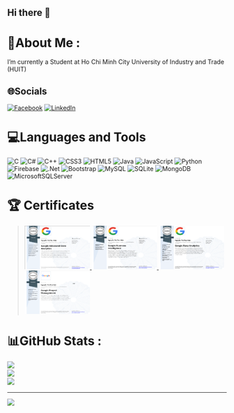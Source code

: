 ## Hi there 👋

# 💫About Me :
I’m currently a Student at Ho Chi Minh City University of Industry and Trade (HUIT)

## 🌐Socials
[![Facebook](https://img.shields.io/badge/Facebook-%231877F2.svg?logo=Facebook&logoColor=white)](https://facebook.com/https://www.facebook.com/profile.php?id=100031432636431) [![LinkedIn](https://img.shields.io/badge/LinkedIn-%230077B5.svg?logo=linkedin&logoColor=white)](https://linkedin.com/in/https://www.linkedin.com/in/nguy%E1%BB%85n-th%E1%BB%8B-thu-hi%E1%BB%81n-03481230b/) 

# 💻Languages and Tools
![C](https://img.shields.io/badge/c-%2300599C.svg?style=plastic&logo=c&logoColor=white) ![C#](https://img.shields.io/badge/c%23-%23239120.svg?style=plastic&logo=c-sharp&logoColor=white) ![C++](https://img.shields.io/badge/c++-%2300599C.svg?style=plastic&logo=c%2B%2B&logoColor=white) ![CSS3](https://img.shields.io/badge/css3-%231572B6.svg?style=plastic&logo=css3&logoColor=white) ![HTML5](https://img.shields.io/badge/html5-%23E34F26.svg?style=plastic&logo=html5&logoColor=white) ![Java](https://img.shields.io/badge/java-%23ED8B00.svg?style=plastic&logo=java&logoColor=white) ![JavaScript](https://img.shields.io/badge/javascript-%23323330.svg?style=plastic&logo=javascript&logoColor=%23F7DF1E) ![Python](https://img.shields.io/badge/python-3670A0?style=plastic&logo=python&logoColor=ffdd54) ![Firebase](https://img.shields.io/badge/firebase-%23039BE5.svg?style=plastic&logo=firebase) ![.Net](https://img.shields.io/badge/.NET-5C2D91?style=plastic&logo=.net&logoColor=white) ![Bootstrap](https://img.shields.io/badge/bootstrap-%23563D7C.svg?style=plastic&logo=bootstrap&logoColor=white) ![MySQL](https://img.shields.io/badge/mysql-%2300f.svg?style=plastic&logo=mysql&logoColor=white) ![SQLite](https://img.shields.io/badge/sqlite-%2307405e.svg?style=plastic&logo=sqlite&logoColor=white) ![MongoDB](https://img.shields.io/badge/MongoDB-%234ea94b.svg?style=plastic&logo=mongodb&logoColor=white) ![MicrosoftSQLServer](https://img.shields.io/badge/Microsoft%20SQL%20Sever-CC2927?style=plastic&logo=microsoft%20sql%20server&logoColor=white)
 # 🏆 Certificates
>
> <a href="./Certificate/Google Advanced Data Analytics.png">
>    <img height="100px" width="150px" src="./Certificate/Google Advanced Data Analytics.png" alt=""/>
> </a>
> <a href="./Certificate/Google Business Intelligence.png">
>    <img height="100px" width="150px" src="./Certificate/Google Business Intelligence.png" alt=""/>
> </a>
>  <a href="./Certificate/Google Data Analytics.png">
>    <img height="100px" width="150px" src="./Certificate/Google Data Analytics.png" alt=""/>
> </a>
>  <a href="./Certificate/Google Project Manager.png">
>    <img height="100px" width="150px" src="./Certificate/Google Project Manager.png" alt=""/>
> </a>
# 📊GitHub Stats :
![](https://github-readme-stats.vercel.app/api?username=thuhiendev03&theme=radical&hide_border=false&include_all_commits=false&count_private=false)<br/>
![](https://github-readme-streak-stats.herokuapp.com/?user=thuhiendev03&theme=radical&hide_border=false)<br/>
![](https://github-readme-stats.vercel.app/api/top-langs/?username=thuhiendev03&theme=radical&hide_border=false&include_all_commits=false&count_private=false&layout=compact)

---
[![](https://visitcount.itsvg.in/api?id=thuhiendev03&icon=0&color=0)](https://visitcount.itsvg.in)
